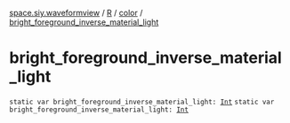 [space.siy.waveformview](../../index.md) / [R](../index.md) / [color](index.md) / [bright_foreground_inverse_material_light](./bright_foreground_inverse_material_light.md)

# bright_foreground_inverse_material_light

`static var bright_foreground_inverse_material_light: `[`Int`](https://kotlinlang.org/api/latest/jvm/stdlib/kotlin/-int/index.html)
`static var bright_foreground_inverse_material_light: `[`Int`](https://kotlinlang.org/api/latest/jvm/stdlib/kotlin/-int/index.html)